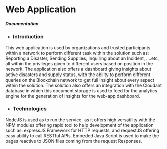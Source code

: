 # Web Application
##### Documentation

- ### Introduction
This web application is used by organizations and trusted participants within a network to perform different task within the solution such as: Reporting a Disaster, Sending Supplies, Inquiring about an Incident, ….etc, all within the privileges given to different users based on position in the network. The application also offers a dashboard giving insights about active disasters and supply status, with the ability to perform different queries on the Blockchain network to get full insight about every aspect within the solution. The solution also offers an integration with the Cloudant database in which this document storage is used to feed for the analytics engine for the generation of insights for the web-app dashboard.

- ### Technologies
NodeJS is used as to run the service, as it offers high versatility with the NPM modules offering rapid tool to help development of the application such as: expressJS Framework for HTTP requests, and requestJS offering easy ability to call RESTful APIs. Embeded Java Script is used to make the pages reactive to JSON files coming from the request Responses.
